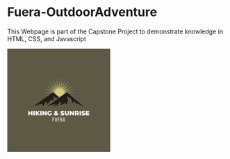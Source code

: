 # Fuera-OutdoorAdventure

This Webpage is part of the Capstone Project to demonstrate knowledge in HTML, CSS, and Javascript

<div>
        <a href="index.html">
          <img src="/images/Homepage (1).png" alt="Brand logo" class="logo-img"></a>

</div>
